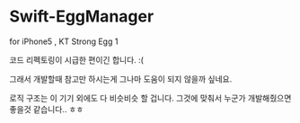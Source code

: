 # Swift-EggManager

for iPhone5  , KT Strong Egg 1

코드 리펙토링이 시급한 편이긴 합니다. :(

그래서 개발할때 참고만 하시는게 그나마 도움이 되지 않을까 싶네요.

로직 구조는 이 기기 외에도 다 비슷비슷 할 겁니다. 그것에 맞춰서 누군가 개발해줬으면 좋을것 같습니다.. ㅎㅎ
